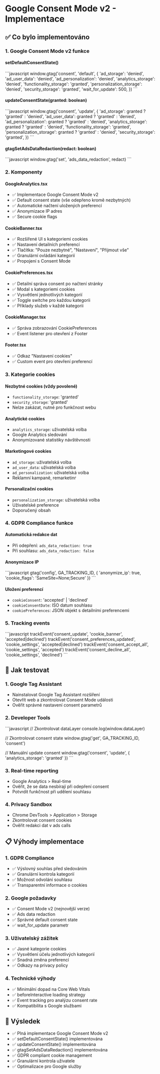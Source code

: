 # Google Consent Mode v2 - Implementace

## ✅ Co bylo implementováno

### 1. Google Consent Mode v2 funkce

#### setDefaultConsentState()
\`\`\`javascript
window.gtag('consent', 'default', {
  'ad_storage': 'denied',
  'ad_user_data': 'denied', 
  'ad_personalization': 'denied',
  'analytics_storage': 'denied',
  'functionality_storage': 'granted',
  'personalization_storage': 'denied',
  'security_storage': 'granted',
  'wait_for_update': 500,
})
\`\`\`

#### updateConsentState(granted: boolean)
\`\`\`javascript
window.gtag('consent', 'update', {
  'ad_storage': granted ? 'granted' : 'denied',
  'ad_user_data': granted ? 'granted' : 'denied', 
  'ad_personalization': granted ? 'granted' : 'denied',
  'analytics_storage': granted ? 'granted' : 'denied',
  'functionality_storage': 'granted',
  'personalization_storage': granted ? 'granted' : 'denied',
  'security_storage': 'granted',
})
\`\`\`

#### gtagSetAdsDataRedaction(redact: boolean)
\`\`\`javascript
window.gtag('set', 'ads_data_redaction', redact)
\`\`\`

### 2. Komponenty

#### GoogleAnalytics.tsx
- ✅ Implementace Google Consent Mode v2
- ✅ Default consent state (vše odepřeno kromě nezbytných)
- ✅ Automatické načtení uložených preferencí
- ✅ Anonymizace IP adres
- ✅ Secure cookie flags

#### CookieBanner.tsx  
- ✅ Rozšířené UI s kategoriemi cookies
- ✅ Nastavení detailních preferencí
- ✅ Tlačítka: "Pouze nezbytné", "Nastavení", "Přijmout vše"
- ✅ Granulární ovládání kategorií
- ✅ Propojení s Consent Mode

#### CookiePreferences.tsx
- ✅ Detailní správa consent po načtení stránky
- ✅ Modal s kategoriemi cookies
- ✅ Vysvětlení jednotlivých kategorií
- ✅ Toggle switche pro každou kategorii
- ✅ Příklady služeb v každé kategorii

#### CookieManager.tsx
- ✅ Správa zobrazování CookiePreferences
- ✅ Event listener pro otevření z Footer

#### Footer.tsx
- ✅ Odkaz "Nastavení cookies"
- ✅ Custom event pro otevření preferencí

### 3. Kategorie cookies

#### Nezbytné cookies (vždy povolené)
- `functionality_storage`: 'granted'
- `security_storage`: 'granted'
- Nelze zakázat, nutné pro funkčnost webu

#### Analytické cookies
- `analytics_storage`: uživatelská volba
- Google Analytics sledování
- Anonymizované statistiky návštěvnosti

#### Marketingové cookies  
- `ad_storage`: uživatelská volba
- `ad_user_data`: uživatelská volba
- `ad_personalization`: uživatelská volba
- Reklamní kampaně, remarketinг

#### Personalizační cookies
- `personalization_storage`: uživatelská volba
- Uživatelské preference
- Doporučený obsah

### 4. GDPR Compliance funkce

#### Automatická redakce dat
- Při odepření: `ads_data_redaction: true`
- Při souhlasu: `ads_data_redaction: false`

#### Anonymizace IP
\`\`\`javascript
gtag('config', GA_TRACKING_ID, {
  'anonymize_ip': true,
  'cookie_flags': 'SameSite=None;Secure'
})
\`\`\`

#### Uložení preferencí
- `cookieConsent`: 'accepted' | 'declined'
- `cookieConsentDate`: ISO datum souhlasu
- `cookiePreferences`: JSON objekt s detailními preferencemi

### 5. Tracking events
\`\`\`javascript
trackEvent('consent_update', 'cookie_banner', 'accepted|declined')
trackEvent('consent_preferences_updated', 'cookie_settings', 'accepted|declined')
trackEvent('consent_accept_all', 'cookie_settings', 'accepted')
trackEvent('consent_decline_all', 'cookie_settings', 'declined')
\`\`\`

## 🔧 Jak testovat

### 1. Google Tag Assistant
- Nainstalovat Google Tag Assistant rozšíření
- Otevřít web a zkontrolovat Consent Mode události
- Ověřit správné nastavení consent parametrů

### 2. Developer Tools
\`\`\`javascript
// Zkontrolovat dataLayer
console.log(window.dataLayer)

// Zkontrolovat consent state
window.gtag('get', GA_TRACKING_ID, 'consent')

// Manuální update consent
window.gtag('consent', 'update', {
  'analytics_storage': 'granted'
})
\`\`\`

### 3. Real-time reporting
- Google Analytics > Real-time
- Ověřit, že se data nesbírají při odepření consent
- Potvrdit funkčnost při udělení souhlasu

### 4. Privacy Sandbox
- Chrome DevTools > Application > Storage
- Zkontrolovat consent cookies
- Ověřit redakci dat v ads calls

## 📋 Výhody implementace

### 1. GDPR Compliance
- ✅ Výslovný souhlas před sledováním
- ✅ Granulární kontrola kategorií
- ✅ Možnost odvolání souhlasu
- ✅ Transparentní informace o cookies

### 2. Google požadavky
- ✅ Consent Mode v2 (nejnovější verze)
- ✅ Ads data redaction
- ✅ Správné default consent state
- ✅ wait_for_update parametr

### 3. Uživatelský zážitek
- ✅ Jasné kategorie cookies
- ✅ Vysvětlení účelu jednotlivých kategorií
- ✅ Snadná změna preferencí
- ✅ Odkazy na privacy policy

### 4. Technické výhody
- ✅ Minimální dopad na Core Web Vitals
- ✅ beforeInteractive loading strategy
- ✅ Event tracking pro analýzu consent rate
- ✅ Kompatibilita s Google službami

## 🎯 Výsledek
- ✅ Plná implementace Google Consent Mode v2
- ✅ setDefaultConsentState() implementována
- ✅ updateConsentState() implementována  
- ✅ gtagSetAdsDataRedaction() implementována
- ✅ GDPR compliant cookie management
- ✅ Granulární kontrola uživatele
- ✅ Optimalizace pro Google služby
